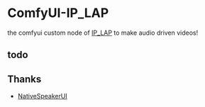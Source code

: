 # ComfyUI-IP_LAP
the comfyui custom node of [IP_LAP](https://github.com/Weizhi-Zhong/IP_LAP) to make audio driven videos!

## todo

## Thanks
- [NativeSpeakerUI](https://github.com/AIFSH/NativeSpeakerUI)
